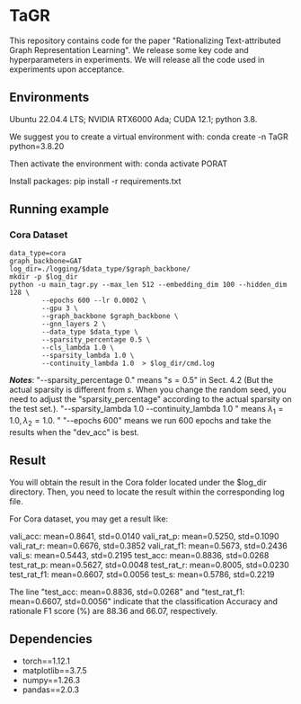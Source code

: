 # TaGR

This repository contains code for the paper "Rationalizing Text-attributed Graph Representation Learning". 
We release some key code and hyperparameters in experiments. We will release all the code used in experiments upon acceptance.

## Environments
Ubuntu 22.04.4 LTS; NVIDIA RTX6000 Ada; CUDA 12.1; python 3.8.

We suggest you to create a virtual environment with: conda create -n TaGR python=3.8.20

Then activate the environment with: conda activate PORAT 

Install packages: pip install -r requirements.txt

## Running example
### Cora Dataset
~~~
data_type=cora
graph_backbone=GAT
log_dir=./logging/$data_type/$graph_backbone/
mkdir -p $log_dir
python -u main_tagr.py --max_len 512 --embedding_dim 100 --hidden_dim 128 \
        --epochs 600 --lr 0.0002 \
        --gpu 3 \
        --graph_backbone $graph_backbone \
        --gnn_layers 2 \
        --data_type $data_type \
        --sparsity_percentage 0.5 \
        --cls_lambda 1.0 \
        --sparsity_lambda 1.0 \
        --continuity_lambda 1.0  > $log_dir/cmd.log	
~~~

**_Notes_**: "--sparsity_percentage 0." means "$s=0.5$" in Sect. 4.2 (But the actual sparsity is different from $s$. When you change the random seed, you need to adjust the "sparsity_percentage" according to the actual sparsity on the test set.). "--sparsity_lambda 1.0 --continuity_lambda 1.0 " means $\lambda_1=1.0, \lambda_2=1.0$. " 
"--epochs 600" means we run 600 epochs and take the results when the "dev_acc" is best.

## Result  
You will obtain the result in the Cora folder located under the $log_dir directory. Then, you need to locate the result within the corresponding log file.

For Cora dataset, you may get a result like: 

vali_acc: mean=0.8641, std=0.0140
vali_rat_p: mean=0.5250, std=0.1090
vali_rat_r: mean=0.6676, std=0.3852
vali_rat_f1: mean=0.5673, std=0.2436
vali_s: mean=0.5443, std=0.2195
test_acc: mean=0.8836, std=0.0268
test_rat_p: mean=0.5627, std=0.0048
test_rat_r: mean=0.8005, std=0.0230
test_rat_f1: mean=0.6607, std=0.0056
test_s: mean=0.5786, std=0.2219


The line "test_acc: mean=0.8836, std=0.0268" and "test_rat_f1: mean=0.6607, std=0.0056"  indicate that the classification Accuracy and  rationale F1 score (%) are 88.36 and 66.07, respectively.


## Dependencies
- torch==1.12.1
- matplotlib==3.7.5
- numpy==1.26.3
- pandas==2.0.3

